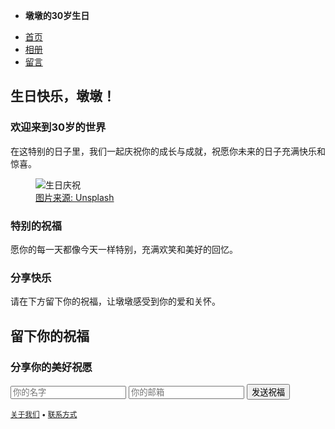 <!DOCTYPE html>
<html lang="zh-CN">
<head>
    <meta charset="UTF-8">
    <meta name="viewport" content="width=device-width, initial-scale=1">
    <link rel="stylesheet" href="https://cdn.jsdelivr.net/npm/@picocss/pico@1/css/pico.min.css">
    <title>墩墩的30岁生日庆祝</title>
</head>
<body>
    <nav class="container-fluid">
        <ul>
            <li><strong>墩墩的30岁生日</strong></li>
        </ul>
        <ul>
            <li><a href="#">首页</a></li>
            <li><a href="#">相册</a></li>
            <li><a href="#" role="button">留言</a></li>
        </ul>
    </nav>
    <main class="container">
        <div class="grid">
            <section>
                <hgroup>
                    <h2>生日快乐，墩墩！</h2>
                    <h3>欢迎来到30岁的世界</h3>
                </hgroup>
                <p>在这特别的日子里，我们一起庆祝你的成长与成就，祝愿你未来的日子充满快乐和惊喜。</p>
                <figure>
                    <img src="https://source.unsplash.com/random/800x600?birthday" alt="生日庆祝" />
                    <figcaption><a href="https://unsplash.com" target="_blank">图片来源: Unsplash</a></figcaption>
                </figure>
                <h3>特别的祝福</h3>
                <p>愿你的每一天都像今天一样特别，充满欢笑和美好的回忆。</p>
                <h3>分享快乐</h3>
                <p>请在下方留下你的祝福，让墩墩感受到你的爱和关怀。</p>
            </section>
        </div>
    </main>
    <!-- 订阅区域，可用于留言 -->
    <section aria-label="Subscribe example">
        <div class="container">
            <article>
                <hgroup>
                    <h2>留下你的祝福</h2>
                    <h3>分享你的美好祝愿</h3>
                </hgroup>
                <form class="grid">
                    <input type="text" id="firstname" name="firstname" placeholder="你的名字" aria-label="你的名字" required />
                    <input type="email" id="email" name="email" placeholder="你的邮箱" aria-label="你的邮箱" required />
                    <button type="submit" onclick="event.preventDefault()">发送祝福</button>
                </form>
            </article>
        </div>
    </section>
    <footer class="container">
        <small><a href="#">关于我们</a> • <a href="#">联系方式
